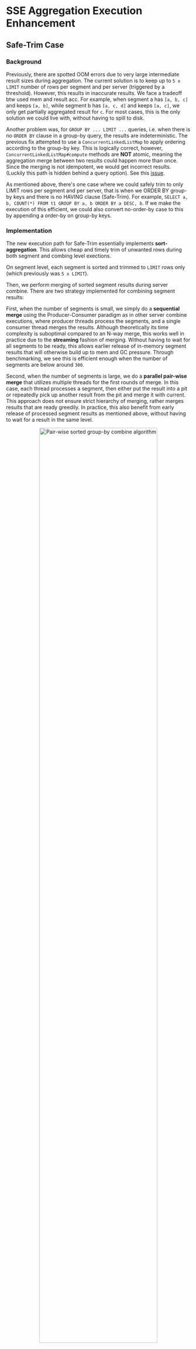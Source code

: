 # SSE Aggregation Execution Enhancement

## Safe-Trim Case

### Background

Previously, there are spotted OOM errors due to very large intermediate result sizes during aggregation. 
The current solution is to keep up to `5 x LIMIT` number of rows per segment and per server (triggered by a threshold).
However, this results in inaccurate results. We face a tradeoff btw used mem and result acc. For example, when segment a has 
`[a, b, c]` and keeps `[a, b]`, while segment b has `[a, c, d]` and keeps `[a, c]`, we only get partially aggregated result for `c`. 
For most cases, this is the only solution we could live with, without having to spill to disk.

Another problem was, for `GROUP BY ... LIMIT ...` queries, i.e. when there is no `ORDER BY` clause in a group-by query, 
the results are indeterministic. The previous fix attempted to use a `ConcurrentLinkedListMap` to apply ordering according to the 
group-by key. This is logically correct, however, `ConcurrentLinkedListMap#compute` methods are **NOT** atomic, meaning the 
aggregation merge between two results could happen more than once. Since the merging is not idempotent, we would get incorrect results.
(Luckily this path is hidden behind a query option). See this [issue](https://github.com/apache/pinot/issues/16290).

As mentioned above, there's one case where we could safely trim to only LIMIT rows per segment and per server, that is when we ORDER BY
group-by keys and there is no HAVING clause (Safe-Trim). For example, `SELECT a, b, COUNT(*) FROM t1 GROUP BY a, b ORDER BY a DESC, b`. 
If we make the execution of this efficient, we could also convert no-order-by case to this by appending a order-by on group-by keys.

### Implementation

The new execution path for Safe-Trim essentially implements **sort-aggregation**. This allows cheap and timely trim of unwanted rows during both 
segment and combing level exections.

On segment level, each segment is sorted and trimmed to `LIMIT` rows only (which previously was `5 x LIMIT`). 

Then, we perform merging of sorted segment results during server combine. There are two strategy implemented for combining segment results:

First, when the number of segments is small, we simply do a **sequential merge** using the Producer-Consumer paradigm as in other server combine
executions, where producer threads process the segments, and a single consumer thread merges the results. Although theoretically its time complexity is suboptimal
compared to an N-way merge, this works well in practice due to the **streaming** fashion of merging. Without having to wait for all segments to be ready, 
this allows earlier release of in-memory segment results that will otherwise build up to mem and GC pressure.
Through benchmarking, we see this is efficient enough when the number of segments are below around `300`.

Second, when the number of segments is large, we do a **parallel pair-wise merge** that utilizes multiple threads for the first rounds of merge. 
In this case, each thread processes a segment, then either put the result into a pit or repeatedly pick up another result from the pit and 
merge it with current. This approach does not ensure strict hierarchy of merging, rather merges results that are ready greedily. In practice, 
this also benefit from early release of processed segment results as mentioned above, without having to wait for a result in the same level.

<div align="center">
    <img src="../resources/pair-wise-sorted-group-by.png" alt="Pair-wise sorted group-by combine algorithm" width="80%">
    <p>Figure 1: Pair-wise sorted group-by combine algorithm</p>
</div>

Compared to previous execution using `ConcurrentHashMap`, the sort-aggregate approach never allow the combine result to grow above `LIMIT` rows, 
and can terminate early without having to iterate through all rows for all segments. When the LIMIT is effective, 
benchmarking shows ~**30x** speedup on combine phase compared to previous approach. 
The speedup could reach a level of **300x** when there are significant GC pressure due to large number of rows.

A major drawback of sort-aggregation is, obviously, the time complexity of the sort operation. Also, the pair-wise merge approach may create more 
intermediate data structures than a single `ConcurrentHashMap` as before. Therefore, we limit this execution path to cases when LIMIT is smaller 
than a threshold (defaulted to 10,000), and expose a query option for users to adjust on-demand.

### Benchmarking Results

See [PR](https://github.com/apache/pinot/pull/16308)

## Partitioned Aggregation Execution

### Background

For cases other than Safe-Trim, the previous execution also uses a single `ConcurrentHashMap` shared between all worker threads for group-by combine.
Essentially, 8, 16, or even more threads writes to the same data structure, which might incur **high contention** even if the `ConcurrentHashMap` is highly 
optimized. Moreover, when there are trimming involved, the previous approach uses a **exclusive** lock to lock the map during sorting and trimming. 
During this all worker threads are blocked. This is unfriendly to execution environments where multiple cores are available on a single server, where we 
could exploit the parallelism further to reduce query latency.

### Implementation

DuckDB has a [blog](https://duckdb.org/2022/03/07/aggregate-hashtable.html) on partitioned parallel group-by execution that introduces a technique 
allowing zero contention between worker threads during hash group-by combine. 
The idea is to partition each segment results according to group key hashcode locally, then let each worker thread pick up specific partitions for merging. 
After this, all merged partitions are logically stitched together without the need of creating a large final table, 
exploiting the fact that group keys with different hashcodes would not need to be merged together. 

The original approach described by DuckDB chooses to process all segment results and spill them to disk before starting merging. 
This is not viable nor efficient for Pinot, as Pinot execution is fully in-memory. JFR Profiling suggests processing all segments before merging would incur 
significant memory pressure. 

Therefore, the implemented algorithm mixes up the two phases and effectively stream the segment processing and merging. 
The Producer-Consumer paradigm is again used, this time with the worker thread as both producer and consumer: 
- They produce by picking up a segment result, partitioning it, then shipping the partition blocks into 
the corresponding queue of that partition number (conceptually phase 1).
- When merging, each task has a one-to-one correspondance with a partition number and hence a queue. 
The task simply polls the blocks from the queue and merge them locally into a TwoLevelLinearProbingRecordMap (conceptually phase 2).
- When all tasks are done, the thread-local maps are stitched and returned.

<div align="center">
    <img src="../resources/partitioned-group-by.png" alt="Partitioned parallel group-by combine algorithm" width="80%">
    <p>Figure 2: Partitioned parallel group-by combine algorithm</p>
</div>

The major benefit of this is that segments are merged timely, reducing required memory for holding on to the intermediate results as keys are merged. 
A new restriction introduced by this version is, the number of tasks launched must equal the number of partitions used for one-to-one matching between
task and partition.

To reduce the number of allocation needed during execution, the two-level linear probing hashtable mentioned in the same blog above is also implemented, 
with optimization of storing hashcode in the payload to avoid rehashing during resize, and storing hashcode as salt in the pointer table to reduce frequent random mem access. 
A linear in-place partitioning algorithm is used for the partition phase. Still, there are a few wrappers used to accommodate the current IndexedTable interfaces.

When there is an effective LIMIT and there are no significant memory pressure, the new approach could lower the query latency by up to **50%**, by knocking out the contention 
and stop-the-world trimming on the `ConcurrentHashMap`. 

However, there are two cases when the current implementation is inefficient:

Firstly, when the LIMIT is comparatively large, during the partition-merge phase the new approach would have to keep `numPartitions` times larger intermediate result before 
trimming after stitch to ensure correctness. This might incur larger memory pressure. The solution to this might be do earlier trimming, since partition-local trimming is cheap, 
or simply apply a threshold on LIMIT to enable this path.

Secondly, when there are lots of ties in the group-by result, when using the existing broker reduce execution path, 
(two weeks of) benchmarking and profiling located significantly **increased cache misses** that are causing slowdown during broker reduce phase compared to using 
the previous combine approach. More tracing suggested the cause to be that the previous combine phase uses `ConcurrentHashMap` same as the reduce phase, thus the 
combine output, ordered from iterating the `ConcurrentHashMap`, inserts smoothly into the `ConcurrentHashMap` in the reduce phase, while the new approach with a changed 
ordering doesn't have such favoring. In fact, any sorted order that I tried (e.g. sort by key, round-robin the partitions, using higher bits radix for partitioning) failed to beat the order from iterating the 
`ConcurrentHashMap`. A potential solution is to rewrite the reduce phase away fromm `ConcurrentHashMap` as well (we could also utilize that the combine output is also intrinsically partitioned). But this is to be tested.


### Benchmarking Results

See [PR](https://github.com/apache/pinot/pull/16452)

## Other Misc Enhancements on SSE

- Clear thread-local maps for `DictionaryBasedGroupKeyGenerator` immediately after use to free up memory and avoid OOM.
- Do linear merge of sorted combine outputs during broker reduce when server already sort the output results. 
